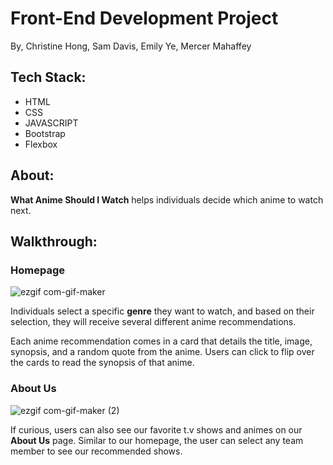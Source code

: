 # Front-End Development Project
 By, Christine Hong, Sam Davis, Emily Ye, Mercer Mahaffey


 ## Tech Stack:
 - HTML
 - CSS
 - JAVASCRIPT
 - Bootstrap
 - Flexbox


## About:
**What Anime Should I Watch** helps individuals decide which anime to watch next.

## Walkthrough:
### Homepage

![ezgif com-gif-maker](https://user-images.githubusercontent.com/90011565/137644674-6b19b816-f3a6-4d1a-962a-c4ff501f1a51.gif)

Individuals select a specific **genre** they want to watch, and based on their selection, they will receive several different anime recommendations. 


Each anime recommendation comes in a card that details the title, image, synopsis, and a random quote from the anime. Users can click to flip over the cards to read the synopsis of that anime.
### About Us
![ezgif com-gif-maker (2)](https://user-images.githubusercontent.com/90011565/137644748-6f4db055-e2ed-4405-921e-e76c44872299.gif)

If curious, users can also see our favorite t.v shows and animes on our **About Us** page. Similar to our homepage, the user can select any team member to see our recommended shows.

